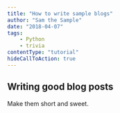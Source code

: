 ```yaml
---
title: "How to write sample blogs"
author: "Sam the Sample"
date: "2018-04-07"
tags:
    - Python
    - trivia
contentType: "tutorial"
hideCallToAction: true
---
```


## Writing good blog posts

Make them short and sweet.